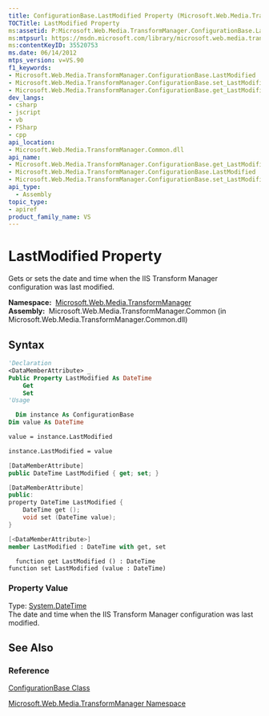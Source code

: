 ```yaml
---
title: ConfigurationBase.LastModified Property (Microsoft.Web.Media.TransformManager)
TOCTitle: LastModified Property
ms:assetid: P:Microsoft.Web.Media.TransformManager.ConfigurationBase.LastModified
ms:mtpsurl: https://msdn.microsoft.com/library/microsoft.web.media.transformmanager.configurationbase.lastmodified(v=VS.90)
ms:contentKeyID: 35520753
ms.date: 06/14/2012
mtps_version: v=VS.90
f1_keywords:
- Microsoft.Web.Media.TransformManager.ConfigurationBase.LastModified
- Microsoft.Web.Media.TransformManager.ConfigurationBase.set_LastModified
- Microsoft.Web.Media.TransformManager.ConfigurationBase.get_LastModified
dev_langs:
- csharp
- jscript
- vb
- FSharp
- cpp
api_location:
- Microsoft.Web.Media.TransformManager.Common.dll
api_name:
- Microsoft.Web.Media.TransformManager.ConfigurationBase.get_LastModified
- Microsoft.Web.Media.TransformManager.ConfigurationBase.LastModified
- Microsoft.Web.Media.TransformManager.ConfigurationBase.set_LastModified
api_type:
  - Assembly
topic_type:
- apiref
product_family_name: VS
---
```


# LastModified Property

Gets or sets the date and time when the IIS Transform Manager configuration was last modified.

**Namespace:**  [Microsoft.Web.Media.TransformManager](microsoft-web-media-transformmanager-namespace.md)  
**Assembly:**  Microsoft.Web.Media.TransformManager.Common (in Microsoft.Web.Media.TransformManager.Common.dll)

## Syntax

```vb
'Declaration
<DataMemberAttribute> _
Public Property LastModified As DateTime
    Get
    Set
'Usage

  Dim instance As ConfigurationBase
Dim value As DateTime

value = instance.LastModified

instance.LastModified = value
```

```csharp
[DataMemberAttribute]
public DateTime LastModified { get; set; }
```

```cpp
[DataMemberAttribute]
public:
property DateTime LastModified {
    DateTime get ();
    void set (DateTime value);
}
```

``` fsharp
[<DataMemberAttribute>]
member LastModified : DateTime with get, set
```

```jscript
  function get LastModified () : DateTime
function set LastModified (value : DateTime)
```

### Property Value

Type: [System.DateTime](https://msdn.microsoft.com/library/03ybds8y)  
The date and time when the IIS Transform Manager configuration was last modified.  

## See Also

### Reference

[ConfigurationBase Class](configurationbase-class-microsoft-web-media-transformmanager.md)

[Microsoft.Web.Media.TransformManager Namespace](microsoft-web-media-transformmanager-namespace.md)

